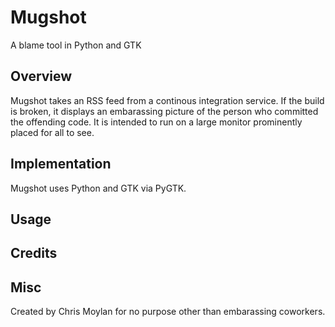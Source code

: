 # Mugshot

A blame tool in Python and GTK

## Overview
Mugshot takes an RSS feed from a continous integration service. If the build
is broken, it displays an embarassing picture of the person who committed the 
offending code. It is intended to run on a large monitor prominently placed
for all to see.

## Implementation
Mugshot uses Python and GTK via PyGTK.

## Usage

## Credits

## Misc
Created by Chris Moylan for no purpose other than embarassing coworkers.
